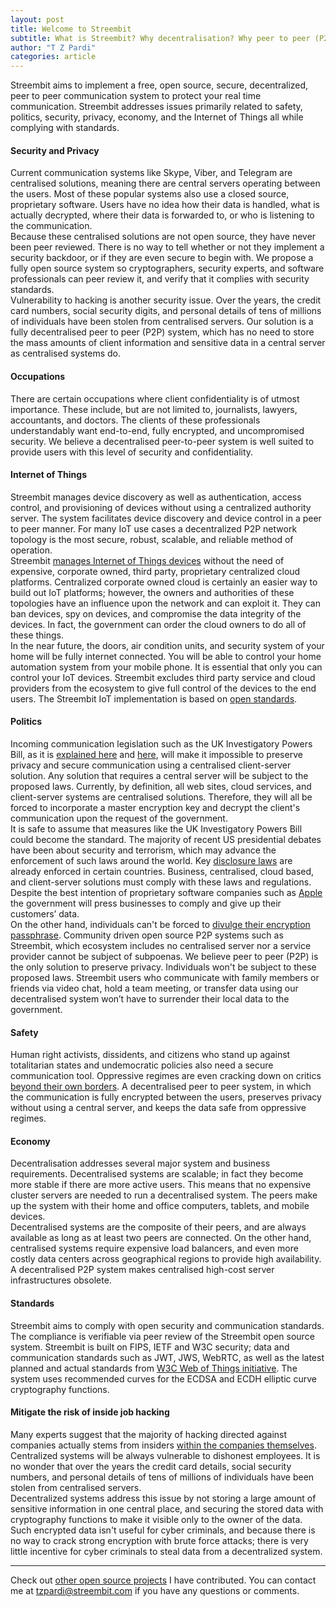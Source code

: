 ```yaml
---
layout: post
title: Welcome to Streembit
subtitle: What is Streembit? Why decentralisation? Why peer to peer (P2P)? Why open source?
author: "T Z Pardi"
categories: article
---
```


Streembit aims to implement a free, open source, secure, decentralized, peer to peer communication system to protect your real time communication. Streembit addresses issues primarily related to safety, politics, security, privacy, economy, and the Internet of Things all while complying with standards.

#### Security and Privacy
Current communication systems like Skype, Viber, and Telegram are centralised solutions, meaning there are central servers operating between the users. Most of these popular systems also use a closed source, proprietary software. Users have no idea how their data is handled, what is actually decrypted, where their data is forwarded to, or who is listening to the communication.  
  Because these centralised solutions are not open source, they have never been peer reviewed. There is no way to tell whether or not they implement a security backdoor, or if they are even secure to begin with. We propose a fully open source system so cryptographers, security experts, and software professionals can peer review it, and verify that it complies with security standards.  
  Vulnerability to hacking is another security issue. Over the years, the credit card numbers, social security digits, and personal details of tens of millions of individuals have been stolen from centralised servers. Our solution is a fully decentralised peer to peer (P2P) system, which has no need to store the mass amounts of client information and sensitive data in a central server as centralised systems do.

 
 
#### Occupations
There are certain occupations where client confidentiality is of utmost importance. These include, but are not limited to, journalists, lawyers, accountants, and doctors. The clients of these professionals understandably want end-to-end, fully encrypted, and uncompromised security. We believe a decentralised peer-to-peer system is well suited to provide users with this level of security and confidentiality.
 
#### Internet of Things
Streembit manages device discovery as well as authentication, access control, and provisioning of devices without using a centralized authority server. The system facilitates device discovery and device control in a peer to peer manner. For many IoT use cases a decentralized P2P network topology is the most secure, robust, scalable, and reliable method of operation.  
  Streembit [manages Internet of Things devices](http://streembit.github.io/2016-03-02-Internet-of-Things/) without the need of expensive, corporate owned, third party, proprietary centralized cloud platforms. Centralized corporate owned cloud is certainly an easier way to build out IoT platforms; however, the owners and authorities of these topologies have an influence upon the network and can exploit it. They can ban devices, spy on devices, and compromise the data integrity of the devices. In fact, the government can order the cloud owners to do all of these things.  
  In the near future, the doors, air condition units, and security system of your home will be fully internet connected. You will be able to control your home automation system from your mobile phone. It is essential that only you can control your IoT devices. Streembit excludes third party service and cloud providers from the ecosystem to give full control of the devices to the end users. The Streembit IoT implementation is based on [open standards](https://github.com/w3c/web-of-things-framework). 
 
 
#### Politics
Incoming communication legislation such as the UK Investigatory Powers Bill, as it is [explained here](http://bit.ly/1XJRpP0) and [here](http://bit.ly/1Na76r0), will make it impossible to preserve privacy and secure communication using a centralised client-server solution. Any solution that requires a central server will be subject to the proposed laws. Currently, by definition, all web sites, cloud services, and client-server systems are centralised solutions. Therefore, they will all be forced to incorporate a master encryption key and decrypt the client's communication upon the request of the government.  
   It is safe to assume that measures like the UK Investigatory Powers Bill could become the standard. The majority of recent US presidential debates have been about security and terrorism, which may advance the enforcement of such laws around the world. Key [disclosure laws](http://bit.ly/1nXnd6h) are already enforced in certain countries. Business, centralised, cloud based, and client-server solutions must comply with these laws and regulations. Despite the best intention of proprietary software companies such as [Apple](http://apple.co/1Lt7ReW) the government will press businesses to comply and give up their customers’ data.  
   On the other hand, individuals can't be forced to [divulge their encryption passphrase](http://www.cnet.com/news/judge-man-cant-be-forced-to-divulge-encryption-passphrase). Community driven open source P2P systems such as Streembit, which ecosystem includes no centralised server nor a service provider cannot be subject of subpoenas. 
We believe peer to peer (P2P) is the only solution to preserve privacy. Individuals won't be subject to these proposed laws. Streembit users who communicate with family members or friends via video chat, hold a team meeting, or transfer data using our decentralised system won’t have to surrender their local data to the government.


#### Safety
Human right activists, dissidents, and citizens who stand up against totalitarian states and undemocratic policies also need a secure communication tool. Oppressive regimes are even cracking down on critics [beyond their own borders](http://cnn.it/1owSddP). A decentralised peer to peer system, in which the communication is fully encrypted between the users, preserves privacy without using a central server, and keeps the data safe from oppressive regimes.


#### Economy
Decentralisation addresses several major system and business requirements. Decentralised systems are scalable; in fact they become more stable if there are more active users. This means that no expensive cluster servers are needed to run a decentralised system. The peers make up the system with their home and office computers, tablets, and mobile devices.  
 Decentralised systems are the composite of their peers, and are always available as long as at least two peers are connected. On the other hand, centralised systems require expensive load balancers, and even more costly data centers across geographical regions to provide high availability. A decentralised P2P system makes centralised high-cost server infrastructures obsolete.
 
 
#### Standards
Streembit aims to comply with open security and communication standards. The compliance is verifiable via peer review of the Streembit open source system. Streembit is built on FIPS, IETF and W3C security; data and communication standards such as JWT, JWS, WebRTC, as well as the latest planned and actual standards from [W3C Web of Things initiative](https://github.com/w3c/web-of-things-framework). The system uses recommended curves for the ECDSA and ECDH elliptic curve cryptography functions.


#### Mitigate the risk of inside job hacking 
Many experts suggest that the majority of hacking directed against companies actually stems from insiders [within the companies themselves](http://nyp.st/1xegHJs). Centralized systems will be always vulnerable to dishonest employees. It is no wonder that over the years the credit card details, social security numbers, and personal details of tens of millions of individuals have been stolen from centralised servers.  
  Decentralized systems address this issue by not storing a large amount of sensitive information in one central place, and securing the stored data with cryptography functions to make it visible only to the owner of the data. Such encrypted data isn't useful for cyber criminals, and because there is no way to crack strong encryption with brute force attacks; there is very little incentive for cyber criminals to steal data from a decentralized system.


--------
Check out [other open source projects](https://github.com/zsoltpardi) I have contributed. You can contact me at tzpardi@streembit.com if you have any questions or comments.



